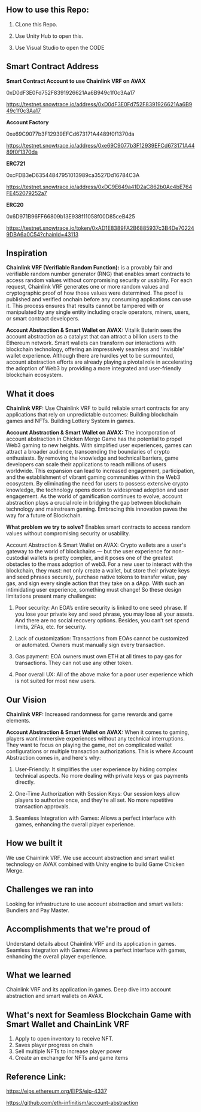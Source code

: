 ## How to use this Repo:

1. CLone this Repo.

2. Use Unity Hub to open this.

3. Use Visual Studio to open the CODE

## Smart Contract Address

**Smart Contract Account to use Chainlink VRF on AVAX**

0xD0dF3E0Fd752F8391926621Aa6B949c1f0c3Aa17

https://testnet.snowtrace.io/address/0xD0dF3E0Fd752F8391926621Aa6B949c1f0c3Aa17

**Account Factory**

0xe69C9077b3F12939EFCd673171A4489f0f1370da

https://testnet.snowtrace.io/address/0xe69C9077b3F12939EFCd673171A4489f0f1370da

**ERC721**

0xcFDB3eD63544847951013989ca3527Dd16784C3A

https://testnet.snowtrace.io/address/0xDC9E649a41D2aC862b0Ac4bE764FE452079252a7

**ERC20**

0x6D971B96FF66809b13E938f11058f00D85ceB425

https://testnet.snowtrace.io/token/0xAD1E8389FA2B6885937c3B4De702249DBA6a0C54?chainId=43113

## Inspiration
**Chainlink VRF (Verifiable Random Function):**
is a provably fair and verifiable random number generator (RNG) that enables smart contracts to access random values without compromising security or usability. For each request, Chainlink VRF generates one or more random values and cryptographic proof of how those values were determined. The proof is published and verified onchain before any consuming applications can use it. This process ensures that results cannot be tampered with or manipulated by any single entity including oracle operators, miners, users, or smart contract developers.

**Account Abstraction & Smart Wallet on AVAX:**
Vitalik Buterin sees the account abstraction as a catalyst that can attract a billion users to the Ethereum network.
Smart wallets can transform our interactions with blockchain technology, offering an impressively seamless and 'invisible' wallet experience. Although there are hurdles yet to be surmounted, account abstraction efforts are already playing a pivotal role in accelerating the adoption of Web3 by providing a more integrated and user-friendly blockchain ecosystem.

## What it does
**Chainlink VRF:**
Use Chainlink VRF to build reliable smart contracts for any applications that rely on unpredictable outcomes:
Building blockchain games and NFTs.
Building Lottery System in games.

**Account Abstraction & Smart Wallet on AVAX:**
The incorporation of account abstraction in Chicken Merge Game has the potential to propel Web3 gaming to new heights. With simplified user experiences, games can attract a broader audience, transcending the boundaries of crypto enthusiasts. By removing the knowledge and technical barriers, game developers can scale their applications to reach millions of users worldwide. This expansion can lead to increased engagement, participation, and the establishment of vibrant gaming communities within the Web3 ecosystem. By eliminating the need for users to possess extensive crypto knowledge, the technology opens doors to widespread adoption and user engagement. As the world of gamification continues to evolve, account abstraction plays a crucial role in bridging the gap between blockchain technology and mainstream gaming. Embracing this innovation paves the way for a future of Blockchain.

**What problem we try to solve?**
Enables smart contracts to access random values without compromising security or usability.

Account Abstraction & Smart Wallet on AVAX:
Crypto wallets are a user's gateway to the world of blockchains — but the user experience for non-custodial wallets is pretty complex, and it poses one of the greatest obstacles to the mass adoption of web3. For a new user to interact with the blockchain, they must: not only create a wallet, but store their private keys and seed phrases securely, purchase native tokens to transfer value, pay gas, and sign every single action that they take on a dApp. With such an intimidating user experience, something must change! So these design limitations present many challenges:

1. Poor security: An EOA’s entire security is linked to one seed phrase. If you lose your private key and seed phrase, you may lose all your assets. And there are no social recovery options. Besides, you can’t set spend limits, 2FAs, etc. for security.

2. Lack of customization: Transactions from EOAs cannot be customized or automated. Owners must manually sign every transaction.

3. Gas payment: EOA owners must own ETH at all times to pay gas for transactions. They can not use any other token.

4. Poor overall UX: All of the above make for a poor user experience which is not suited for most new users.

## Our Vision
**Chainlink VRF:**
Increased randomness for game rewards and game elements.

**Account Abstraction & Smart Wallet on AVAX:**
When it comes to gaming, players want immersive experiences without any technical interruptions. They want to focus on playing the game, not on complicated wallet configurations or multiple transaction authorizations. This is where Account Abstraction comes in, and here's why:

1. User-Friendly: It simplifies the user experience by hiding complex technical aspects. No more dealing with private keys or gas payments directly.

2. One-Time Authorization with Session Keys: Our session keys allow players to authorize once, and they're all set. No more repetitive transaction approvals.

3. Seamless Integration with Games: Allows a perfect interface with games, enhancing the overall player experience.

## How we built it
We use Chainlink VRF.
We use account abstraction and smart wallet technology on AVAX combined with Unity engine to build Game Chicken Merge.

## Challenges we ran into
Looking for infrastructure to use account abstraction and smart wallets: Bundlers and Pay Master.

## Accomplishments that we're proud of
Understand details about Chainlink VRF and its application in games.
Seamless Integration with Games: Allows a perfect interface with games, enhancing the overall player experience.

## What we learned
Chainlink VRF and its application in games.
Deep dive into account abstraction and smart wallets on AVAX.

## What's next for Seamless Blockchain Game with Smart Wallet and ChainLink VRF
1. Apply to open inventory to receive NFT.
2. Saves player progress on chain
3. Sell multiple NFTs to increase player power
4. Create an exchange for NFTs and game items

## Reference Link:

https://eips.ethereum.org/EIPS/eip-4337

https://github.com/eth-infinitism/account-abstraction
